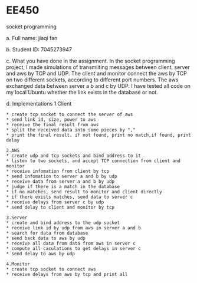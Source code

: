 # EE450
socket programming

a. Full name: jiaqi fan

b. Student ID: 7045273947
 
c. What you have done in the assignment. 
	In the socket programming project, I made simulations of transmiiting messages between client, server and aws by TCP and UDP. 
	The client and monitor connect the aws by TCP on two different sockets, according to different port numbers. The aws exchanged data between server a b and c by UDP.
	I have tested all code on my local Ubuntu whether the link exists in the database or not. 


d. Implementations
	1.Client

	* create tcp socket to connect the server of aws
	* send link id, size, power to aws
	* receive the final result from aws
	* split the received data into some pieces by ","
	* print the final result. if not found, print no match,if found, print delay

	2.AWS
	* create udp and tcp sockets and bind address to it
	* listen to two sockets, and accept TCP connection from client and monitor
	* receive infomation from client by tcp
	* send infomation to server a and b by udp
	* receive data from server a and b by udp
	* judge if there is a match in the database
	* if no matches, send result to monitor and client directly
	* if there exists matches, send data to server c 
	* receive delays from server c by udp
	* send delay to client and monitor by tcp
	
	3.Server
	* create and bind address to the udp socket	
	* receive link id by udp from aws in server a and b
	* search for data from database	
	* send back data to aws by udp
	* receive all data from data from aws in server c
	* compute all caculations to get delays in server c
	* send delay to aws by udp

	4.Monitor
	* create tcp socket to connect aws
	* receive delays from aws by tcp and print all
